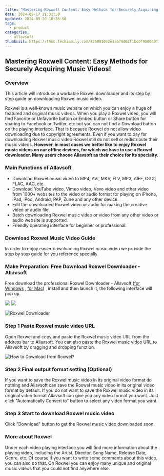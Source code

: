 ```yaml
---
title: "Mastering Roxwell Content: Easy Methods for Securely Acquiring Music Videos!"
date: 2024-09-17 21:31:59
updated: 2024-09-20 10:36:50
tags:
  - product
categories:
  - allavsoft
thumbnail: https://thmb.techidaily.com/425081092e1a679d02f1bd0f9b8040f12a7c3e9a90f0ca40e490e9a1586e5331.jpg
---
```


## Mastering Roxwell Content: Easy Methods for Securely Acquiring Music Videos!

### Overview

This article will introduce a workable Roxwel downloader and its step by step guide on downloading Roxwel music video.

Roxwel is a well-known music website on which you can enjoy a huge of featured and original music videos. When you play a Roxwel video, you will find Favorite or Unfavorite button or Embed button or Share button for sharing to Facebook or Twitter, etc but you can not find a Download button on the playing interface. That is because Roxwel do not allow video downloading due to copyright agreements. Even if you want to pay for downloading Roxwel music video Roxwel still do not sell or redistribute their music videos. **However, in most cases we better like to enjoy Roxwel music videos on our offline devices, for which we have to use a Roxwel downloader. Many users choose Allavsoft as their choice for its specialty.**

### Main Functions of Allavsoft

* Download Roxwel music video to MP4, AVI, MKV, FLV, MP3, AIFF, OGG, FLAC, AAC, etc.
* Download YouTube video, Vimeo video, Vevo video and other video from 1000+ websites to the video or audio format for playing on iPhone, iPad, iPod, Android, PAP, Zune and any other device.
* Edit the downloaded Roxwel video or audio for making the creative video or audio file.
* Batch downloading Roxwel music video or video from any other video or audio website is supported.
* Friendly operating interface for beginner or professional.

### Download Roxwel Music Video Guide

In order to enjoy easier downloading Roxwel music video we provide the step by step guide for you reference specially.

### Make Preparation: Free Download Roxwel Downloader - Allavsoft

Free download the professional Roxwel Downloader - Allavsoft ([for Windows](https://tools.techidaily.com/allavsoft/products/) , [for Mac](https://tools.techidaily.com/allavsoft/products/)) , install and then launch it, the following interface will pop up.

[![](https://www.allavsoft.com/how-to/../images/how-to/free-download-win.jpg)](https://tools.techidaily.com/allavsoft/products/) [![](https://www.allavsoft.com/how-to/../images/how-to/free-download-mac.jpg)](https://tools.techidaily.com/allavsoft/products/)

![Roxwel Downloader](https://www.allavsoft.com/how-to/../images/allavsoft/screen-shot-600.jpg)

### Step 1 Paste Roxwel music video URL

Open Roxwel and copy and paste the Roxwel music video URL from the address bar to Allavsoft. You can also paste the Roxwel music video URL to Allavsoft by dragging and dropping function.

![How to Download from Roxwel?](https://www.allavsoft.com/how-to/../images/how-to/download-rtmp-video/download-rtmp-video.jpg)

### Step 2 Final output format setting (Optional)

If you want to save the Roxwel music video in its original video format do nothing and Allavsoft can save the Roxwel music video in its original video format by default. If you do not want to save the Roxwel music video in its original video format Allavsoft can give you any video format you want. Just click "Automatically Convert to" button to select any video format you want.

### Step 3 Start to download Roxwel music video

Click "Download" button to get the Roxwel music video downloaded soon.

### More about Roxwel

Under each video playing interface you will find more information about the playing video, including the Artist, Director, Song Name, Release Date, Genre, etc. Of course if you want to write some comments about this video, you can also do that. On Roxwel you can enjoy many unique and original music videos that you could not find anywhere else.

<ins class="adsbygoogle"
     style="display:block"
     data-ad-format="autorelaxed"
     data-ad-client="ca-pub-7571918770474297"
     data-ad-slot="1223367746"></ins>



<ins class="adsbygoogle"
     style="display:block"
     data-ad-client="ca-pub-7571918770474297"
     data-ad-slot="8358498916"
     data-ad-format="auto"
     data-full-width-responsive="true"></ins>
